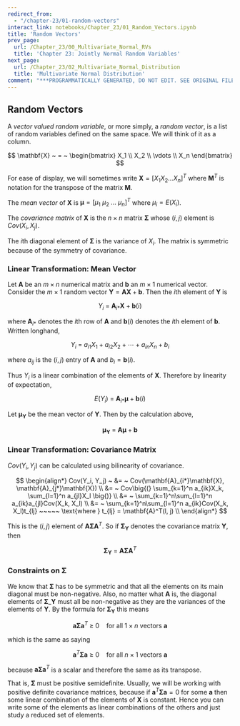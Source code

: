 ```yaml
---
redirect_from:
  - "/chapter-23/01-random-vectors"
interact_link: notebooks/Chapter_23/01_Random_Vectors.ipynb
title: 'Random Vectors'
prev_page:
  url: /Chapter_23/00_Multivariate_Normal_RVs
  title: 'Chapter 23: Jointly Normal Random Variables'
next_page:
  url: /Chapter_23/02_Multivariate_Normal_Distribution
  title: 'Multivariate Normal Distribution'
comment: "***PROGRAMMATICALLY GENERATED, DO NOT EDIT. SEE ORIGINAL FILES IN /notebooks***"
---
```


## Random Vectors

A *vector valued random variable*, or more simply, a *random vector*, is a list of random variables defined on the same space. We will think of it as a column.

$$
\mathbf{X} ~ = ~ 
\begin{bmatrix}
X_1 \\
X_2 \\
\vdots \\
X_n
\end{bmatrix}
$$

For ease of display, we will sometimes write $\mathbf{X} = [X_1 X_2 \ldots X_n]^T$ where $\mathbf{M}^T$ is notation for the transpose of the matrix $\mathbf{M}$.

The *mean vector* of $\mathbf{X}$ is $\boldsymbol{\mu} = [\mu_1 ~ \mu_2 ~ \ldots ~ \mu_n]^T$ where $\mu_i = E(X_i)$.

The *covariance matrix* of $\mathbf{X}$ is the $n \times n$ matrix $\boldsymbol{\Sigma}$ whose $(i, j)$ element is $Cov(X_i, X_j)$. 

The $i$th diagonal element of $\boldsymbol{\Sigma}$ is the variance of $X_i$. The matrix is symmetric because of the symmetry of covariance.

### Linear Transformation: Mean Vector
Let $\mathbf{A}$ be an $m \times n$ numerical matrix and $\mathbf{b}$ an $m \times 1$ numerical vector. Consider the $m \times 1$ random vector  $\mathbf{Y} = \mathbf{AX} + \mathbf{b}$. Then the $i$th element of $\mathbf{Y}$ is 

$$
Y_i ~ = ~ \mathbf{A}_{i*}\mathbf{X} + \mathbf{b}(i)
$$ 

where $\mathbf{A}_{i*}$ denotes the $i$th row of $\mathbf{A}$ and $\mathbf{b}(i)$ denotes the $i$th element of $\mathbf{b}$. Written longhand,

$$
Y_i ~ = ~ a_{i1}X_1 + a_{i2}X_2 + \cdots + a_{in}X_n + b_i
$$

where $a_{ij}$ is the $(i, j)$ entry of $\mathbf{A}$ and $b_i = \mathbf{b}(i)$.

Thus $Y_i$ is a linear combination of the elements of $\mathbf{X}$. Therefore by linearity of expectation,

$$
E(Y_i) ~ = ~ \mathbf{A}_{i*} \boldsymbol{\mu} + \mathbf{b}(i)
$$

Let $\boldsymbol{\mu}_\mathbf{Y}$ be the mean vector of $\mathbf{Y}$. Then by the calculation above,

$$
\boldsymbol{\mu}_\mathbf{Y} ~ = ~ \mathbf{A} \boldsymbol{\mu} + \mathbf{b}
$$


### Linear Transformation: Covariance Matrix

$Cov(Y_i, Y_j)$ can be calculated using bilinearity of covariance.

$$
\begin{align*}
Cov(Y_i, Y_j) ~ &= ~ Cov(\mathbf{A}_{i*}\mathbf{X}, \mathbf{A}_{j*}\mathbf{X}) \\
&= ~ Cov\big{(} \sum_{k=1}^n a_{ik}X_k, \sum_{l=1}^n a_{jl}X_l \big{)} \\
&= ~ \sum_{k=1}^n\sum_{l=1}^n a_{ik}a_{jl}Cov(X_k, X_l) \\
&= ~ \sum_{k=1}^n\sum_{l=1}^n a_{ik}Cov(X_k, X_l)t_{lj} ~~~~~ \text{where } t_{lj} = \mathbf{A}^T(l, j) \\
\end{align*}
$$

This is the $(i, j)$ element of $\mathbf{A}\boldsymbol{\Sigma}\mathbf{A}^T$. So if $\boldsymbol{\Sigma}_\mathbf{Y}$ denotes the covariance matrix $\mathbf{Y}$, then

$$
\boldsymbol{\Sigma}_\mathbf{Y} ~ = ~ \mathbf{A} \boldsymbol{\Sigma} \mathbf{A}^T
$$

### Constraints on $\boldsymbol{\Sigma}$
We know that $\boldsymbol{\Sigma}$ has to be symmetric and that all the elements on its main diagonal must be non-negative. Also, no matter what $\mathbf{A}$ is, the diagonal elements of $\boldsymbol{\Sigma}\_\mathbf{Y}$ must all be non-negative as they are the variances of the elements of $\mathbf{Y}$. By the formula for $\boldsymbol{\Sigma}_\mathbf{Y}$ this means

$$
\mathbf{a} \boldsymbol{\Sigma} \mathbf{a}^T ~ \ge ~ 0 ~~~~ \text{for all } 1\times n \text{ vectors } \mathbf{a}
$$

which is the same as saying

$$
\mathbf{a}^T \boldsymbol{\Sigma} \mathbf{a} ~ \ge ~ 0 ~~~~ \text{for all } n\times 1 \text{ vectors } \mathbf{a}
$$

because $\mathbf{a} \boldsymbol{\Sigma} \mathbf{a}^T$ is a scalar and therefore the same as its transpose.

That is, $\boldsymbol{\Sigma}$ must be positive semidefinite. Usually, we will be working with positive definite covariance matrices, because if $\mathbf{a}^T \boldsymbol{\Sigma} \mathbf{a} = 0$ for some $\mathbf{a}$ then some linear combination of the elements of $\mathbf{X}$ is constant. Hence you can write some of the elements as linear combinations of the others and just study a reduced set of elements.
